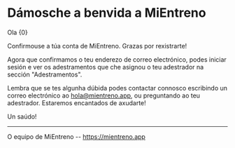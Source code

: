 # Dámosche a benvida a MiEntreno

Ola {0}

Confirmouse a túa conta de MiEntreno. Grazas por rexistrarte!

Agora que confirmamos o teu enderezo de correo electrónico, podes iniciar sesión e ver os adestramentos que che asignou o teu adestrador na sección "Adestramentos".

Lembra que se tes algunha dúbida podes contactar connosco escribindo un correo electrónico ao <hola@mientreno.app>, ou preguntando ao teu adestrador. Estaremos encantados de axudarte!

Un saúdo!

---

O equipo de MiEntreno -- <https://mientreno.app>
